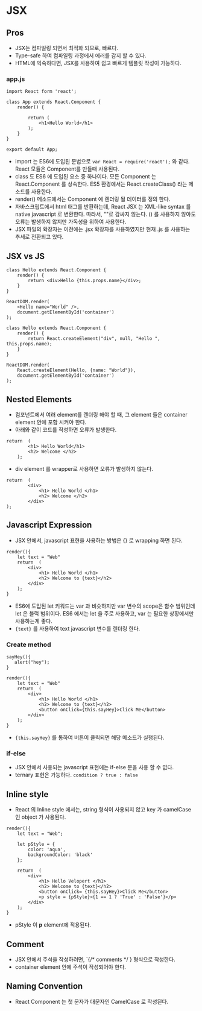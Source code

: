# JSX

## Pros

* JSX는 컴파일링 되면서 최적화 되므로, 빠르다.
* Type-safe 하여 컴파일링 과정에서 에러를 감지 할 수 있다.
* HTML에 익숙하다면, JSX를 사용하여 쉽고 빠르게 템플릿 작성이 가능하다.

### app.js

    import React form 'react';

    class App extends React.Component {
        render() {

            return (
                <h1>Hello World</h1>
            );
        }
    }

    export default App;

* import 는 ES6에 도입된 문법으로 `var React = require('react');` 와 같다. React 모듈은 Component를 만들때 사용된다.
* class 도 ES6 에 도입된 요소 중 하나이다. 모든 Component 는 React.Component 를 상속한다. ES5 환경에서는 React.createClass() 라는 메소드를 사용한다.
* render() 메소드에서는 Component 에 렌더링 될 데이터를 정의 한다.
* 자바스크립트에서 html 태그를 반환하는데, React JSX 는 XML-like syntax 를 native javascript 로 변환한다. 따라서, ""로 감싸지 않는다. () 를 사용하지 않아도 오류는 발생하지 않지만 가독성을 위하여 사용한다.
* JSX 파일의 확장자는 이전에는 .jsx 확장자를 사용하였지만 현재 .js 를 사용하는 추세로 전환되고 있다.

## JSX vs JS

>
    class Hello extends React.Component {
        render() {
            return <div>Hello {this.props.name}</div>;
        }
    }

    ReactDOM.render(
        <Hello name="World" />,
        document.getElementById('container')
    );

>
    class Hello extends React.Component {
        render() {
            return React.createElement("div", null, "Hello ", this.props.name);
        }
    }

    ReactDOM.render(
        React.createElement(Hello, {name: "World"}),
        document.getElementById('container')
    );

## Nested Elements

* 컴포넌트에서 여러 element를 렌더링 해야 할 때, 그 element 들은 container element 안에 포함 시켜야 한다.
* 아래와 같이 코드를 작성하면 오류가 발생한다.
>
    return  (
            <h1> Hello World</h1>
            <h2> Welcome </h2>
        );

* div element 를 wrapper로 사용하면 오류가 발생하지 않는다.
>
    return  (
            <div>
                <h1> Hello World </h1>
                <h2> Welcome </h2>
            </div>
    );

## Javascript Expression

* JSX 안에서, javascript 표현을 사용하는 방법은 {} 로 wrapping 하면 된다.

>
    render(){
        let text = "Web"
        return  (
            <div>
                <h1> Hello World </h1>
                <h2> Welcome to {text}</h2>
            </div>
        );
    }

* ES6에 도입된 let 키워드는 var 과 비슷하지만 var 변수의 scope은 함수 범위인데 let 은 블럭 범위이다. ES6 에서는 let 을 주로 사용하고, var 는 필요한 상황에서만 사용하는게 좋다.
* `{text}` 를 사용하여 text javascript 변수를 렌더링 한다.

### Create method

    sayHey(){
       alert("hey");
    }

    render(){
        let text = "Web"
        return  (
            <div>
                <h1> Hello World </h1>
                <h2> Welcome to {text}</h2>
                <button onClick={this.sayHey}>Click Me</button>
            </div>
        );
    }
* `{this.sayHey}` 를 통하여 버튼이 클릭되면 해당 메소드가 실행된다.

### if-else

* JSX 안에서 사용되는 javascript 표현에는 if-else 문을 사용 할 수 없다.
* ternary 표현은 가능하다. `condition ? true : false`

## Inline style

* React 의 Inline style 에서는, string 형식이 사용되지 않고 key 가 camelCase 인 object 가 사용된다.

>
    render(){
        let text = "Web";

        let pStyle = {
            color: 'aqua',
            backgroundColor: 'black'
        };

        return  (
            <div>
                <h1> Hello Velopert </h1>
                <h2> Welcome to {text}</h2>
                <button onClick= {this.sayHey}>Click Me</button>
                <p style = {pStyle}>{1 == 1 ? 'True' : 'False'}</p>
            </div>
        );
    }

* pStyle 이 **p** element에 적용된다.

## Comment

* JSX 안에서 주석을 작성하려면, `{/* comments */ } 형식으로 작성한다.
* container element 안에 주석이 작성되어야 한다.

## Naming Convention

* React Component 는 첫 문자가 대문자인 CamelCase 로 작성된다.
